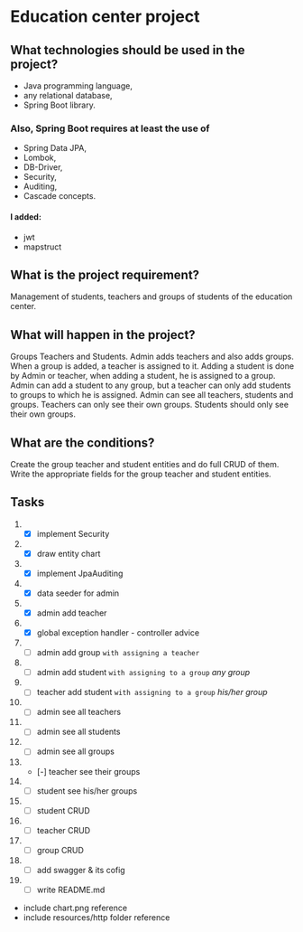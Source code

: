 # Education center project
## What technologies should be used in the project?
 * Java programming language,
 * any relational database,
 * Spring Boot library. 

### Also, Spring Boot requires at least the use of 
 * Spring Data JPA,
 * Lombok,
 * DB-Driver,
 * Security,
 * Auditing,
 * Cascade concepts.
#### I added:
 * jwt
 * mapstruct

## What is the project requirement? 
Management of students, teachers and groups of students of the education center.

## What will happen in the project? 
Groups Teachers and Students.
Admin adds teachers and also adds groups. When a group is added, a teacher is assigned to it. 
Adding a student is done by Admin or teacher, when adding a student, he is assigned to a group.
Admin can add a student to any group, but a teacher can only add students to groups to which he is assigned.
Admin can see all teachers, students and groups. Teachers can only see their own groups. Students should only see their own groups.

## What are the conditions? 
Create the group teacher and student entities and do full CRUD of them.
Write the appropriate fields for the group teacher and student entities.

## Tasks
 1. - [x] implement Security
 2. - [x] draw entity chart
 3. - [x] implement JpaAuditing
 4. - [x] data seeder for admin
 5. - [x] admin add teacher
 6. - [x] global exception handler - controller advice
 7. - [ ] admin add group `with assigning a teacher`
 8. - [ ] admin add student `with assigning to a group` *any group*
 9. - [ ] teacher add student `with assigning to a group` *his/her group*
 10. - [ ] admin see all teachers
 11. - [ ] admin see all students
 12. - [ ] admin see all groups
 13. - [-] teacher see their groups
 14. - [ ] student see his/her groups
 15. - [ ] student CRUD
 16. - [ ] teacher CRUD
 17. - [ ] group CRUD
 18. - [ ] add swagger & its cofig
 19. - [ ] write README.md
  - include chart.png reference
  - include resources/http folder reference

